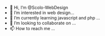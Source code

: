 - 👋 Hi, I’m @Scolo-WebDesign
- 👀 I’m interested in web design...
- 🌱 I’m currently learning javascript and php ...
- 💞️ I’m looking to collaborate on ...
- 📫 How to reach me ...

<!---
Scolo-WebDesign/Scolo-WebDesign is a ✨ special ✨ repository because its `README.md` (this file) appears on your GitHub profile.
You can click the Preview link to take a look at your changes.
--->
